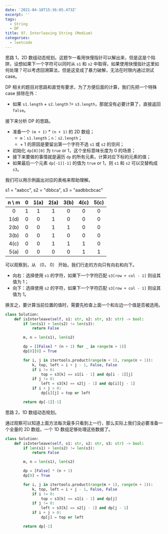 ```yaml
---
date: '2021-04-18T15:36:05.473Z'
excerpt: ''
tags:
  - String
  - DP
title: 97. Interleaving String (Medium)
categories:
  - leetcode
---
```


思路 1，2D 数组动态规划。这题乍一看用快慢指针可以解出来，但是这是个陷阱，设想如果下一个字符可以同时从 `s1` 和 `s2` 中取得，如果使用快慢指针这里如何处理？可以考虑回溯算法，但是这变成了暴力破解，无法在时限内通过测试 case。

DP 相关的题目对思路和直觉有要求，为了方便后面的计算，我们先把一个特殊 case 排除在外：

- 如果 `s1.length` + `s2.length` != `s3.length`，那就没有必要计算了，直接返回 `false`。

接下来分析 DP 的思路。

- 准备一个 `(m + 1)` \* `(n + 1)` 的 2D 数组；
  - `m`：`s1.length`；`n`：`s2.length`；
  - \+ 1 的原因是要留出第一个字符不选 `s1` 或 `s2` 的空间；
- 初始化 `dp[0][0]` 为 `true` or 1，这个坐标意味长度为 0 的场景；
- 接下来要做的事情就是遍历 `dp` 的所有元素，计算对应下标的元素的值；
- 如果最后一个元素 `dp[-1][-1]` 的值为 `true` or 1，则 `s1` 和 `s2` 可以交替构成 `s3`。

我们可以用示例画出对应的表格来帮助理解。

s1 = "aabcc", s2 = "dbbca", s3 = "aadbbcbcac"

| n \ m |  0  | 1(a) | 2(a) | 3(b) | 4(c) | 5(c) |
| :---: | :-: | :--: | :--: | :--: | :--: | :--: |
|   0   |  1  |  1   |  1   |  0   |  0   |  0   |
| 1(d)  |  0  |  0   |  1   |  0   |  0   |  0   |
| 2(b)  |  0  |  0   |  1   |  1   |  0   |  0   |
| 3(b)  |  0  |  0   |  1   |  0   |  0   |  0   |
| 4(c)  |  0  |  0   |  1   |  1   |  1   |  0   |
| 5(a)  |  0  |  0   |  0   |  0   |  1   |  1   |

可以观察到，从 （0， 0） 开始，我们行走的方向只有向右和向下。

- 向右：选择使用 `s1` 的字符，如果下一个字符匹配 `s3[row + col - 1]` 则设其值为 1；
- 向下：选择使用 `s2` 的字符，如果下一个字符匹配 `s3[row + col - 1]` 则设其值为 1。

换言之，要计算当前位置的值时，需要先检查上面一个和左边一个值是否被选用。

```python
class Solution:
    def isInterleave(self, s1: str, s2: str, s3: str) -> bool:
        if len(s1) + len(s2) != len(s3):
            return False

        m, n = len(s1), len(s2)

        dp = [[False] * (n + 1) for _ in range(m + 1)]
        dp[0][0] = True

        for i, j in itertools.product(range(m + 1), range(n + 1)):
            k, top, left = i + j - 1, False, False
            if i != 0:
                top = s3[k] == s1[i - 1] and dp[i - 1][j]
            if j != 0:
                left = s3[k] == s2[j - 1] and dp[i][j - 1]
            if i + j > 0:
                dp[i][j] = top or left

        return dp[-1][-1]
```

思路 2，1D 数组动态规划。

通过观察可以知道上面方法每次最多只看到上一行，那么实际上我们没必要准备一个全量的 2D 数组，一个 1D 数组足够处理这些数据了。

```python
class Solution:
    def isInterleave(self, s1: str, s2: str, s3: str) -> bool:
        if len(s1) + len(s2) != len(s3):
            return False

        m, n = len(s1), len(s2)

        dp = [False] * (n + 1)
        dp[0] = True

        for i, j in itertools.product(range(m + 1), range(n + 1)):
            k, top, left = i + j - 1, False, False
            if i != 0:
                top = s3[k] == s1[i - 1] and dp[j]
            if j != 0:
                left = s3[k] == s2[j - 1] and dp[j - 1]
            if i + j > 0:
                dp[j] = top or left

        return dp[-1]
```
